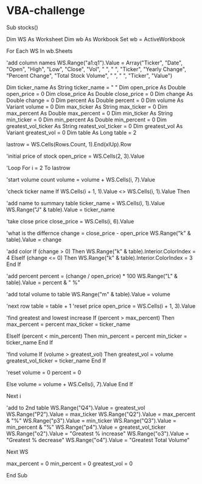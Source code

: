 # VBA-challenge
Sub stocks()

Dim WS As Worksheet
Dim wb As Workbook
Set wb = ActiveWorkbook


For Each WS In wb.Sheets

'add column names
WS.Range("a1:q1").Value = Array("Ticker", "Date", "Open", "High", "Low", "Close", "Vol", " ", " ", "Ticker", "Yearly Change", "Percent Change", "Total Stock Volume", " ", " ", "Ticker", "Value")


Dim ticker_name As String
ticker_name = " "
Dim open_price As Double
open_price = 0
Dim close_price As Double
close_price = 0
Dim change As Double
change = 0
Dim percent As Double
percent = 0
Dim volume As Variant
volume = 0
Dim max_ticker As String
max_ticker = 0
Dim max_percent As Double
max_percent = 0
Dim min_ticker As String
min_ticker = 0
Dim min_percent As Double
min_percent = 0
Dim greatest_vol_ticker As String
reatest_vol_ticker = 0
Dim greatest_vol As Variant
greatest_vol = 0
Dim table As Long
table = 2

lastrow = WS.Cells(Rows.Count, 1).End(xlUp).Row

'initial price of stock
open_price = WS.Cells(2, 3).Value

'Loop
For i = 2 To lastrow

'start volume count
volume = volume + WS.Cells(i, 7).Value


'check ticker name
If WS.Cells(i + 1, 1).Value <> WS.Cells(i, 1).Value Then


'add name to summary table
ticker_name = WS.Cells(i, 1).Value
WS.Range("J" & table).Value = ticker_name

'take close price
close_price = WS.Cells(i, 6).Value

'what is the differnce
change = close_price - open_price
WS.Range("k" & table).Value = change

'add color
If (change > 0) Then
WS.Range("k" & table).Interior.ColorIndex = 4
ElseIf (change <= 0) Then
WS.Range("k" & table).Interior.ColorIndex = 3
End If

'add percent
percent = (change / open_price) * 100
WS.Range("L" & table).Value = percent & " %"

'add total volume to table
WS.Range("m" & table).Value = volume

'next row
table = table + 1
'reset price
open_price = WS.Cells(i + 1, 3).Value


'find greatest and lowest increase
If (percent > max_percent) Then
max_percent = percent
max_ticker = ticker_name

ElseIf (percent < min_percent) Then
min_percent = percent
min_ticker = ticker_name
End If

'find volume
If (volume > greatest_vol) Then
greatest_vol = volume
greatest_vol_ticker = ticker_name
End If


'reset
volume = 0
percent = 0

Else
volume = volume + WS.Cells(i, 7).Value
End If

Next i

'add to 2nd table
WS.Range("Q4").Value = greatest_vol
WS.Range("P2").Value = max_ticker
WS.Range("Q2").Value = max_percent & "%"
WS.Range("p3").Value = min_ticker
WS.Range("Q3").Value = min_percent & "%"
WS.Range("p4").Value = greatest_vol_ticker
WS.Range("o2").Value = "Greatest % increase"
WS.Range("o3").Value = "Greatest % decrease"
WS.Range("o4").Value = "Greatest Total Volume"




Next WS

max_percent = 0
min_percent = 0
greatest_vol = 0


 End Sub
